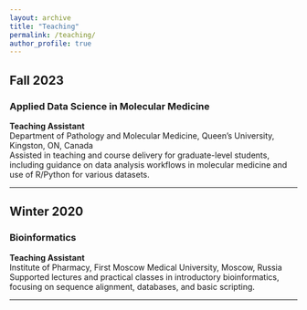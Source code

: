 ```yaml
---
layout: archive
title: "Teaching"
permalink: /teaching/
author_profile: true
---
```


## Fall 2023

### Applied Data Science in Molecular Medicine  
**Teaching Assistant**  
Department of Pathology and Molecular Medicine, Queen’s University, Kingston, ON, Canada  
Assisted in teaching and course delivery for graduate-level students, including guidance on data analysis workflows in molecular medicine and use of R/Python for various datasets.

---

## Winter 2020

### Bioinformatics  
**Teaching Assistant**  
Institute of Pharmacy, First Moscow Medical University, Moscow, Russia  
Supported lectures and practical classes in introductory bioinformatics, focusing on sequence alignment, databases, and basic scripting.

---

